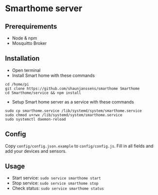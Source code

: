 # Smarthome server

## Prerequirements

* Node & npm
* Mosquitto Broker

## Installation

* Open terminal
* Install Smart home with these commands

```
cd /home/pi
git clone https://github.com/shaunjanssens/smarthome Smarthome
cd Smarthome/service && npm install
```

* Setup Smart home server as a service with these commands

```
sudo cp smarthome.service /lib/systemd/system/smarthome.service
sudo chmod u+rwx /lib/systemd/system/smarthome.service
sudo systemctl daemon-reload
```

## Config

Copy `config/config.json.example` to `config/config.js`. Fill in all fields and
add your devices and sensors.

## Usage

* Start service: `sudo service smarthome start`
* Stop service: `sudo service smarthome stop`
* Check status: `sudo service smarthome status`
